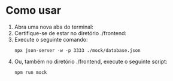 # Como usar

1. Abra uma nova aba do terminal:
2. Certifique-se de estar no diretório ./frontend:
3. Execute o seguinte comando:
    ```
    npx json-server -w -p 3333 ./mock/database.json
    ```
4. Ou, também no diretório ./frontend, execute o seguinte script:
    ```
    npm run mock
    ```